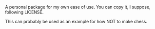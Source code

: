 A personal package for my own ease of use.
You can copy it, I suppose, following LICENSE.

This can probably be used as an example for how NOT to make chess.